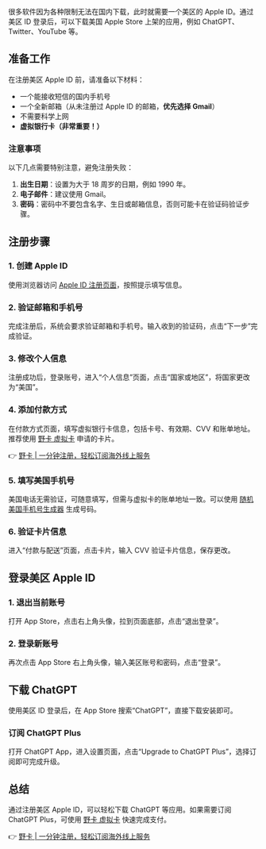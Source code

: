 很多软件因为各种限制无法在国内下载，此时就需要一个美区的 Apple ID。通过美区 ID 登录后，可以下载美国 Apple Store 上架的应用，例如 ChatGPT、Twitter、YouTube 等。

## 准备工作

在注册美区 Apple ID 前，请准备以下材料：

- 一个能接收短信的国内手机号
- 一个全新邮箱（从未注册过 Apple ID 的邮箱，**优先选择 Gmail**）
- 不需要科学上网
- **虚拟银行卡（非常重要！）**

### 注意事项

以下几点需要特别注意，避免注册失败：

1. **出生日期**：设置为大于 18 周岁的日期，例如 1990 年。
2. **电子邮件**：建议使用 Gmail。
3. **密码**：密码中不要包含名字、生日或邮箱信息，否则可能卡在验证码验证步骤。

## 注册步骤

### 1. 创建 Apple ID

使用浏览器访问 [Apple ID 注册页面](https://appleid.apple.com/account)，按照提示填写信息。

### 2. 验证邮箱和手机号

完成注册后，系统会要求验证邮箱和手机号。输入收到的验证码，点击“下一步”完成验证。

### 3. 修改个人信息

注册成功后，登录账号，进入“个人信息”页面，点击“国家或地区”，将国家更改为“美国”。

### 4. 添加付款方式

在付款方式页面，填写虚拟银行卡信息，包括卡号、有效期、CVV 和账单地址。推荐使用 [野卡 虚拟卡](https://bit.ly/bewildcard) 申请的卡片。

👉 [野卡 | 一分钟注册，轻松订阅海外线上服务](https://bit.ly/bewildcard)

### 5. 填写美国手机号

美国电话无需验证，可随意填写，但需与虚拟卡的账单地址一致。可以使用 [随机美国手机号生成器](https://www.generatormix.com/random-phone-numbers) 生成号码。

### 6. 验证卡片信息

进入“付款与配送”页面，点击卡片，输入 CVV 验证卡片信息，保存更改。

## 登录美区 Apple ID

### 1. 退出当前账号

打开 App Store，点击右上角头像，拉到页面底部，点击“退出登录”。

### 2. 登录新账号

再次点击 App Store 右上角头像，输入美区账号和密码，点击“登录”。

## 下载 ChatGPT

使用美区 ID 登录后，在 App Store 搜索“ChatGPT”，直接下载安装即可。

### 订阅 ChatGPT Plus

打开 ChatGPT App，进入设置页面，点击“Upgrade to ChatGPT Plus”，选择订阅即可完成升级。

## 总结

通过注册美区 Apple ID，可以轻松下载 ChatGPT 等应用。如果需要订阅 ChatGPT Plus，可使用 [野卡 虚拟卡](https://bit.ly/bewildcard) 快速完成支付。

👉 [野卡 | 一分钟注册，轻松订阅海外线上服务](https://bit.ly/bewildcard)